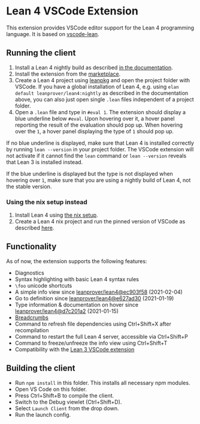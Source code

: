 # Lean 4 VSCode Extension
This extension provides VSCode editor support for the Lean 4 programming language.
It is based on [vscode-lean](https://github.com/leanprover/vscode-lean).

## Running the client
1. Install a Lean 4 nightly build as described [in the documentation](https://leanprover.github.io/lean4/doc/setup.html).
2. Install the extension from the [marketplace](https://marketplace.visualstudio.com/items?itemName=leanprover.lean4).
3. Create a Lean 4 project using [leanpkg](https://leanprover.github.io/lean4/doc/setup.html#leanpkg) and open the project folder with VSCode. If you have a global installation of Lean 4, e.g. using `elan default leanprover/lean4:nightly` as described in the documentation above, you can also just open single `.lean` files independent of a project folder.
4. Open a `.lean` file and type in `#eval 1`. The extension should display a blue underline below `#eval`. Upon hovering over it, a hover panel reporting the result of the evaluation should pop up. When hovering over the `1`, a hover panel displaying the type of `1` should pop up.

If no blue underline is displayed, make sure that Lean 4 is installed correctly by running `lean --version` in your project folder. The VSCode extension will not activate if it cannot find the `lean` command or `lean --version` reveals that Lean 3 is installed instead.

If the blue underline is displayed but the type is not displayed when hovering over `1`, make sure that you are using a nightly build of Lean 4, not the stable version.

### Using the nix setup instead
1. Install Lean 4 using [the nix setup](https://leanprover.github.io/lean4/doc/setup.html#nix-setup).
2. Create a Lean 4 nix project and run the pinned version of VSCode as described [here](https://leanprover.github.io/lean4/doc/setup.html#basic-commands).

## Functionality
As of now, the extension supports the following features:
- Diagnostics
- Syntax highlighting with basic Lean 4 syntax rules
- `\foo` unicode shortcuts
- A simple info view since [leanprover/lean4@ec903f58](https://github.com/leanprover/lean4/commit/ec903f58d294cc7c57008a9cf754745fa7024f8c) (2021-02-04)
- Go to definition since [leanprover/lean4@e627ad30](https://github.com/leanprover/lean4/commit/e627ad308d0d19d0407c0c7cb3ec82fb93fc12ea) (2021-01-19)
- Type information & documentation on hover since [leanprover/lean4@d7c201a2](https://github.com/leanprover/lean4/commit/d7c201a2d4c4a0d0e76405e6d5325b63cb08ea11) (2021-01-15)
- [Breadcrumbs](https://code.visualstudio.com/Docs/editor/editingevolved#_breadcrumbs)
- Command to refresh file dependencies using Ctrl+Shift+X after recompilation
- Command to restart the full Lean 4 server, accessible via Ctrl+Shift+P
- Command to freeze/unfreeze the info view using Ctrl+Shift+T
- Compatibility with the [Lean 3 VSCode extension](https://github.com/leanprover/vscode-lean)

## Building the client
- Run `npm install` in this folder. This installs all necessary npm modules.
- Open VS Code on this folder.
- Press Ctrl+Shift+B to compile the client.
- Switch to the Debug viewlet (Ctrl+Shift+D).
- Select `Launch Client` from the drop down.
- Run the launch config.
